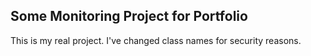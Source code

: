 ## Some Monitoring Project for Portfolio
This is my real project. I've changed class names for security reasons.
